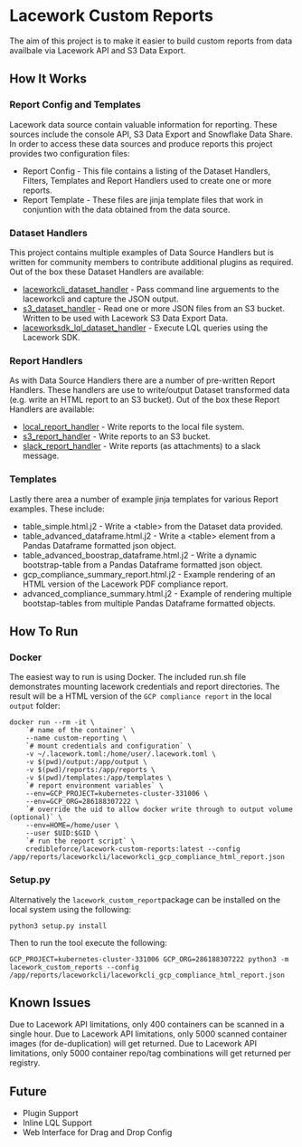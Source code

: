 # Lacework Custom Reports

The aim of this project is to make it easier to build custom reports from data availbale via Lacework API and S3 Data Export.

## How It Works

### Report Config and Templates

Lacework data source contain valuable information for reporting. These sources include the console API, S3 Data Export and Snowflake Data Share. In order to access these data sources and produce reports this project provides two configuration files:

* Report Config - This file contains a listing of the Dataset Handlers, Filters, Templates and Report Handlers used to create one or more reports.
* Report Template - These files are jinja template files that work in conjuntion with the data obtained from the data source.

### Dataset Handlers

This project contains multiple examples of Data Source Handlers but is written for community members to contribute additional plugins as required. Out of the box these Dataset Handlers are available:

* [laceworkcli_dataset_handler](docs/dataset/laceworkcli_dataset_handler.md) - Pass command line arguements to the laceworkcli and capture the JSON output.
* [s3_dataset_handler](docs/dataset/s3_dataset_handler.md) - Read one or more JSON files from an S3 bucket. Written to be used with Lacework S3 Data Export Data.
* [laceworksdk_lql_dataset_handler](docs/dataset/laceworksdk_lql_dataset_handler.md) - Execute LQL queries using the Lacework SDK.

### Report Handlers

As with Data Source Handlers there are a number of pre-written Report Handlers. These handlers are use to write/output Dataset transformed data (e.g. write an HTML report to an S3 bucket). Out of the box these Report Handlers are available:

* [local_report_handler](docs/report/local_report_handler.md) - Write reports to the local file system. 
* [s3_report_handler](docs/report/s3_report_handler.md) - Write reports to an S3 bucket.
* [slack_report_handler](docs/report/slack_report_handler.md) - Write reports (as attachments) to a slack message. 

### Templates

Lastly there area a number of example jinja templates for various Report examples. These include:

* table_simple.html.j2 - Write a &lt;table&gt; from the Dataset data provided.
* table_advanced_dataframe.html.j2 - Write a &lt;table&gt; element from a Pandas Dataframe formatted json object. 
* table_advanced_boostrap_dataframe.html.j2 - Write a dynamic bootstrap-table from a Pandas Dataframe formatted json object.
* gcp_compliance_summary_report.html.j2 - Example rendering of an HTML version of the Lacework PDF compliance report.
* advanced_compliance_summary.html.j2 - Example of rendering multiple bootstap-tables from multiple Pandas Dataframe formatted objects.

## How To Run

### Docker

The easiest way to run is using Docker. The included run.sh file demonstrates mounting lacework credentials and report directories. The result will be a HTML version of the `GCP compliance report` in the local `output` folder:

```
docker run --rm -it \
    `# name of the container` \
    --name custom-reporting \
    `# mount credentials and configuration` \
    -v ~/.lacework.toml:/home/user/.lacework.toml \
    -v $(pwd)/output:/app/output \
    -v $(pwd)/reports:/app/reports \
    -v $(pwd)/templates:/app/templates \
    `# report environment variables` \
    --env=GCP_PROJECT=kubernetes-cluster-331006 \
    --env=GCP_ORG=286188307222 \
    `# override the uid to allow docker write through to output volume (optional)` \
    --env=HOME=/home/user \
    --user $UID:$GID \
    `# run the report script` \
    credibleforce/lacework-custom-reports:latest --config /app/reports/laceworkcli/laceworkcli_gcp_compliance_html_report.json
```

### Setup.py

Alternatively the `lacework_custom_report`package can be installed on the local system using the following:

```
python3 setup.py install
```

Then to run the tool execute the following:

```
GCP_PROJECT=kubernetes-cluster-331006 GCP_ORG=286188307222 python3 -m lacework_custom_reports --config /app/reports/laceworkcli/laceworkcli_gcp_compliance_html_report.json
```
## Known Issues

Due to Lacework API limitations, only 400 containers can be scanned in a single hour.
Due to Lacework API limitations, only 5000 scanned container images (for de-duplication) will get returned.
Due to Lacework API limitations, only 5000 container repo/tag combinations will get returned per registry.

## Future

* Plugin Support
* Inline LQL Support
* Web Interface for Drag and Drop Config
